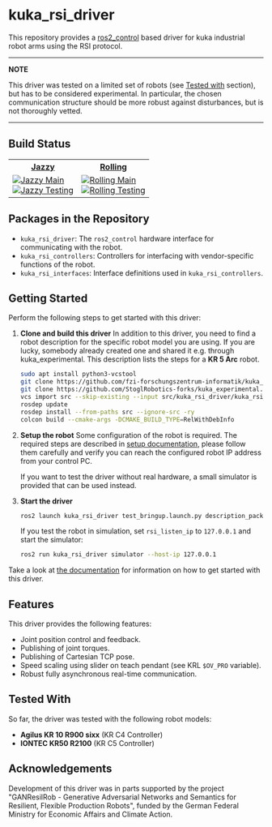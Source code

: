 # kuka_rsi_driver

This repository provides a [ros2_control](https://control.ros.org) based driver for kuka industrial
robot arms using the RSI protocol.

---
**NOTE**

This driver was tested on a limited set of robots (see [Tested with](#tested-with) section), but has to be considered experimental. In particular, the chosen communication structure should be more robust against disturbances, but is not thoroughly vetted.

---

## Build Status

<table width="100%">
    <tr>
        <th>
            <a href="https://docs.ros.org/en/jazzy">Jazzy</a>
        </th>
        <th>
            <a href="https://docs.ros.org/en/rolling">Rolling</a>
        </th>
    </tr>
    <tr>
        <td>
            <a href="https://github.com/fzi-forschungszentrum-informatik/kuka_rsi_driver/actions/workflows/jazzy_main.yml">
              <img src="https://github.com/fzi-forschungszentrum-informatik/kuka_rsi_driver/actions/workflows/jazzy_main.yml/badge.svg?branch=main"alt="Jazzy Main"/>
            </a> <br />
            <a href="https://github.com/fzi-forschungszentrum-informatik/kuka_rsi_driver/actions/workflows/jazzy_testing.yml">
              <img src="https://github.com/fzi-forschungszentrum-informatik/kuka_rsi_driver/actions/workflows/jazzy_testing.yml/badge.svg?branch=main"alt="Jazzy Testing"/>
            </a>
        </td>
        <td>
            <a href="https://github.com/fzi-forschungszentrum-informatik/kuka_rsi_driver/actions/workflows/rolling_main.yml">
              <img src="https://github.com/fzi-forschungszentrum-informatik/kuka_rsi_driver/actions/workflows/rolling_main.yml/badge.svg?branch=main"alt="Rolling Main"/>
            </a> <br />
            <a href="https://github.com/fzi-forschungszentrum-informatik/kuka_rsi_driver/actions/workflows/rolling_testing.yml">
              <img src="https://github.com/fzi-forschungszentrum-informatik/kuka_rsi_driver/actions/workflows/rolling_testing.yml/badge.svg?branch=main"alt="Rolling Testing"/>
            </a>
        </td>
    </tr>
</table>

## Packages in the Repository

  - `kuka_rsi_driver`: The `ros2_control` hardware interface for communicating with the robot.
  - `kuka_rsi_controllers`: Controllers for interfacing with vendor-specific functions of the robot.
  - `kuka_rsi_interfaces`: Interface definitions used in `kuka_rsi_controllers`.

## Getting Started

Perform the following steps to get started with this driver:

1. **Clone and build this driver**
   In addition to this driver, you need to find a robot description for the specific robot model you are using. If you are lucky, somebody already created one and shared it e.g. through kuka_experimental. This description lists the steps for a **KR 5 Arc** robot.

   ```bash
   sudo apt install python3-vcstool
   git clone https://github.com/fzi-forschungszentrum-informatik/kuka_rsi_driver.git src/kuka_rsi_driver
   git clone https://github.com/StoglRobotics-forks/kuka_experimental.git -b rolling_overview src/kuka_experimental
   vcs import src --skip-existing --input src/kuka_rsi_driver/kuka_rsi_driver.${ROS_DISTRO}.repos
   rosdep update
   rosdep install --from-paths src --ignore-src -ry
   colcon build --cmake-args -DCMAKE_BUILD_TYPE=RelWithDebInfo
   ```

2. **Setup the robot**
   Some configuration of the robot is required. The required steps are described in [setup documentation](kuka_rsi_driver/doc/setup.rst), please follow them carefully and verify you can reach the configured robot IP address from your control PC.

   If you want to test the driver without real hardware, a small simulator is provided that can be used instead.

3. **Start the driver**
   ```bash
   ros2 launch kuka_rsi_driver test_bringup.launch.py description_package:=kuka_kr5_support description_macro_file:=kr5_arc_macro.xacro macro_name:=kuka_kr5_arc rsi_listen_ip:=<Your host IP address>
   ```

   If you test the robot in simulation, set `rsi_listen_ip` to `127.0.0.1` and start the simulator:
   ```bash
   ros2 run kuka_rsi_driver simulator --host-ip 127.0.0.1
   ```

Take a look at [the documentation](kuka_rsi_driver/doc/index.rst) for information on how to get started with this driver.

## Features

This driver provides the following features:
- Joint position control and feedback.
- Publishing of joint torques.
- Publishing of Cartesian TCP pose.
- Speed scaling using slider on teach pendant (see KRL `$OV_PRO` variable).
- Robust fully asynchronous real-time communication.

## Tested With

So far, the driver was tested with the following robot models:
* **Agilus KR 10 R900 sixx** (KR C4 Controller)
* **IONTEC KR50 R2100** (KR C5 Controller)

## Acknowledgements

Development of this driver was in parts supported by the project "GANResilRob - Generative Adversarial Networks and Semantics for Resilient, Flexible Production Robots", funded by the German Federal Ministry for Economic Affairs and Climate Action.
